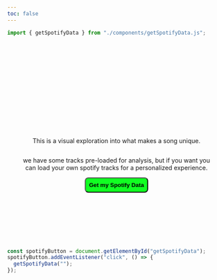 ```yaml
---
toc: false
---
```


```js
import { getSpotifyData } from "./components/getSpotifyData.js";
```

<div class="hero">
  <h1>AudioForma</h1>
  <p>This is a visual exploration into what makes a song unique.</p>
  <p>we have some tracks pre-loaded for analysis, but if you want you can load your own spotify tracks for a personalized experience.</p>
  <button id="getSpotifyData" class="spotify">
  Get my Spotify Data
  </button>
</div>

```ts
const spotifyButton = document.getElementById("getSpotifyData");
spotifyButton.addEventListener("click", () => {
  getSpotifyData("");
});
```

<style>

.hero {
  display: flex;
  flex-direction: column;
  align-items: center;
  font-family: var(--sans-serif);
  margin: 4rem 0 8rem;
  text-wrap: balance;
  text-align: center;
}

.hero h1 {
  margin: 1rem 0;
  padding: 1rem 0;
  max-width: none;
  font-size: 14vw;
  font-weight: 900;
  line-height: 1;
  background: linear-gradient(30deg, var(--theme-foreground-focus), currentColor);
  -webkit-background-clip: text;
  -webkit-text-fill-color: transparent;
  background-clip: text;
}

.hero h2 {
  margin: 0;
  max-width: 34em;
  font-size: 20px;
  font-style: initial;
  font-weight: 500;
  line-height: 1.5;
  color: var(--theme-foreground-muted);
}
.spotify {
  border-radius: 8px;
  padding: 8px;
  height: fit-content;
  width: fit-content;
  background:#11ff22;
  color: black;
  font-weight:600;
  cursor:pointer;
}

@media (min-width: 640px) {
  .hero h1 {
    font-size: 90px;
  }
}

</style>
